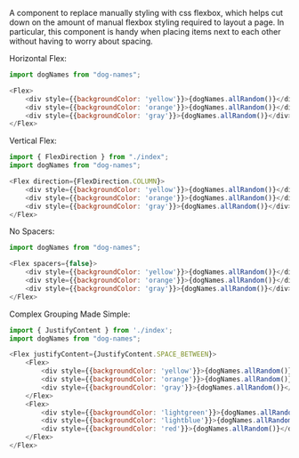 A component to replace manually styling with css flexbox, which
helps cut down on the amount of manual flexbox styling required to
layout a page. In particular, this component is handy when placing items
next to each other without having to worry about spacing.

Horizontal Flex:
```js
import dogNames from "dog-names";

<Flex>
    <div style={{backgroundColor: 'yellow'}}>{dogNames.allRandom()}</div>
    <div style={{backgroundColor: 'orange'}}>{dogNames.allRandom()}</div>
    <div style={{backgroundColor: 'gray'}}>{dogNames.allRandom()}</div>
</Flex>
```

Vertical Flex:
```js
import { FlexDirection } from "./index";
import dogNames from "dog-names";

<Flex direction={FlexDirection.COLUMN}>
    <div style={{backgroundColor: 'yellow'}}>{dogNames.allRandom()}</div>
    <div style={{backgroundColor: 'orange'}}>{dogNames.allRandom()}</div>
    <div style={{backgroundColor: 'gray'}}>{dogNames.allRandom()}</div>
</Flex>
```

No Spacers:
```js
import dogNames from "dog-names";

<Flex spacers={false}>
    <div style={{backgroundColor: 'yellow'}}>{dogNames.allRandom()}</div>
    <div style={{backgroundColor: 'orange'}}>{dogNames.allRandom()}</div>
    <div style={{backgroundColor: 'gray'}}>{dogNames.allRandom()}</div>
</Flex>
```

Complex Grouping Made Simple:
```js
import { JustifyContent } from './index';
import dogNames from "dog-names";

<Flex justifyContent={JustifyContent.SPACE_BETWEEN}>
    <Flex>
        <div style={{backgroundColor: 'yellow'}}>{dogNames.allRandom()}</div>
        <div style={{backgroundColor: 'orange'}}>{dogNames.allRandom()}</div>
        <div style={{backgroundColor: 'gray'}}>{dogNames.allRandom()}</div>
    </Flex>
    <Flex>
        <div style={{backgroundColor: 'lightgreen'}}>{dogNames.allRandom()}</div>
        <div style={{backgroundColor: 'lightblue'}}>{dogNames.allRandom()}</div>
        <div style={{backgroundColor: 'red'}}>{dogNames.allRandom()}</div>
    </Flex>
</Flex>
```

